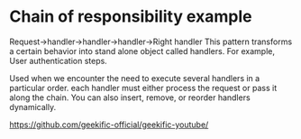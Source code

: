 # Chain of responsibility example

Request->handler->handler->handler->Right handler
This pattern transforms a certain behavior into stand alone object called handlers. For example, User authentication steps.

Used when we encounter the need to execute several handlers in a particular order. each handler must either process the request or pass it along the chain. You can also insert, remove, or reorder handlers dynamically.

https://github.com/geekific-official/geekific-youtube/